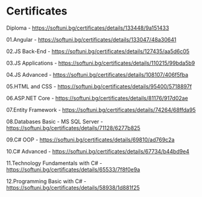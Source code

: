 # Certificates

Diploma - https://softuni.bg/certificates/details/133448/9a151433

01.Angular - https://softuni.bg/certificates/details/133047/48a30641

02.JS Back-End - https://softuni.bg/certificates/details/127435/aa5d6c05

03.JS Applications - https://softuni.bg/certificates/details/110215/99bda5b9

04.JS Advanced - https://softuni.bg/certificates/details/108107/406f5fba

05.HTML and CSS - https://softuni.bg/certificates/details/95400/5718897f

06.ASP.NET Core - https://softuni.bg/certificates/details/81176/917d02ae

07.Entity Framework - https://softuni.bg/certificates/details/74264/68ffda95

08.Databases Basic - MS SQL Server - https://softuni.bg/certificates/details/71128/6277b825

09.C# OOP - https://softuni.bg/certificates/details/69810/ad769c2a

10.C# Advanced - https://softuni.bg/certificates/details/67734/b44bd9e4

11.Technology Fundamentals with C# - https://softuni.bg/certificates/details/65533/7f8f0e9a

12.Programming Basic with C# - https://softuni.bg/certificates/details/58938/1d881f25
